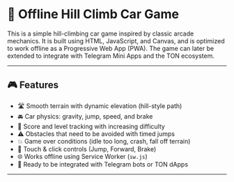 
# 🚗 Offline Hill Climb Car Game

This is a simple hill-climbing car game inspired by classic arcade mechanics. It is built using HTML, JavaScript, and Canvas, and is optimized to work offline as a Progressive Web App (PWA). The game can later be extended to integrate with Telegram Mini Apps and the TON ecosystem.

---

## 🎮 Features

- 🛣️ Smooth terrain with dynamic elevation (hill-style path)
- 🚘 Car physics: gravity, jump, speed, and brake
- 🎯 Score and level tracking with increasing difficulty
- ⚠️ Obstacles that need to be avoided with timed jumps
- 💥 Game over conditions (idle too long, crash, fall off terrain)
- 📱 Touch & click controls (Jump, Forward, Brake)
- 🌐 Works offline using Service Worker (`sw.js`)
- 🧩 Ready to be integrated with Telegram bots or TON dApps

---



